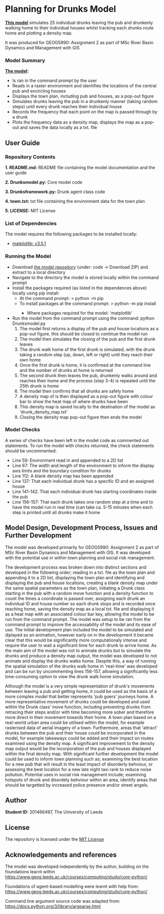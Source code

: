 # Planning for Drunks Model
**[This model](https://github.com/tburgess97/Planning-for-Drunks)** simulates 25 individual drunks leaving the pub and drunkenly walking home to their individual houses whilst tracking each drunks route home and plotting a density map.

It was produced for GEOG5990: Assignment 2 as part of MSc River Basin Dynamics and Management with GIS 

### Model Summary
**[The model](https://github.com/tburgess97/Planning-for-Drunks):**
- Is ran in the command prompt by the user
- Reads in a raster environment and identifies the locations of the central pub and encircling houses
- Displays the town plan, including pub and houses, as a pop-out figure
- Simulates drunks leaving the pub in a drunkenly manner (taking random steps) until every drunk reaches their individual house
- Records the frequency that each point on the map is passed through by a drunk 
- Plots the frequency data as a density map, displays the map as a pop-out and saves the data locally as a txt. file

## User Guide

### Repository Contents

**1. README.md:** README file containing the model documentation and the user guide

**2. Drunksmodel.py:** Core model code

**3. Drunksframework.py:** Drunk agent class code

**4. town.txt:** txt file containing the environment data for the town plan

**5. LICENSE:** MIT License

### List of Dependencies

The model requires the following packages to be installed locally:

- [matplotlib: v3.5.1](https://matplotlib.org/)


### Running the Model

- Download [the model repository](https://github.com/tburgess97/Planning-for-Drunks) (under: code -> Download ZIP) and extract to a local directory
- Navigate to the directory the model is stored locally within the command prompt 
- Install the packages required (as listed in the dependences above) locally using pip install:
  - At the command prompt: > python -m pip 
  - To install packages at the command prompt: > python -m pip install <package>
    - Where packages required for the model: 'matplotlib'
- Run the model from the command prompt using the command: python Drunksmodel.py 
  1. The model first returns a display of the pub and house locations as a pop-out figure, this should be closed to continue the model run
  2. The model then simulates the closing of the pub and the first drunk leaves
  3. The drunk walk home of the first drunk is simulated, with the drunk taking a random step (up, down, left or right) until they reach their own home 
  4. Once the first drunk is home, it is confirmed at the command line and the number of drunks at home is returned
  5. The second drunk then leaves the pub, drunkenly walks around and reaches their home and the process (step 3-4) is repeated until the 25th drunk is home
  6. The model then confirms that all drunks are safely home 
  7. A density map of is then displayed as a pop-out figure with colour bar to show the heat map of where drunks have been
  8. This density map is saved locally to the destination of the model as 'drunk_density_map.txt'
  9. Closing the density map pop-out figure then ends the model 
  

### Model Checks 

A series of checks have been left in the model code as commented out statements. To run the model with checks returned, the check statements should be uncommented:
- Line 59: Environment read in and appended to a 2D list 
- Line 67: The width and length of the environment to inform the display axis limits and the boundary condition for drunks 
- Line 112: A blank density map has been appended
- Line 137: That each individual drunk has a specific ID and an assigned house
- Line 141-142: That each individual drunk has starting coordinates inside the pub
- Line 156-157: That each drunk takes one random step at a time and to have the model run in real time (can take ca. 5-15 minutes when each step is printed until all drunks make it home


## Model Design, Development Process, Issues and Further Development 

  The model was developed primarily for GEOG5990: Assignment 2 as part of MSc River Basin Dynamics and Management with GIS. It was developed with the potential use in within town planning and social risk management. 

  The development process was broken down into distinct sections and developed in the following order; reading in a txt. file as the town plan and appending it to a 2D list, displaying the town plan and identifying and displaying the pub and house locations, creating a blank density map under the same spatial parameters as the town plan, initiating a Drunk class starting in the pub with a random move function and a density function to count the times a coordinate is passed over, assigning each drunk an individual ID and house number so each drunk stops and is recorded once reaching home, saving the density map as a local txt. file and displaying it as a heat map with an associated colour bar key, allowing the model to be run from the command prompt. The model was setup to be ran from the command prompt to improve the accessability of the model and its ease of use. The initial development plan included the model to be simulated and diplayed as an animation, however early on in the development it became clear that this would be significantly more computationaly intense and require the user to wait a significant time for each drunk to arrive home. As the main aim of the model was not to animate drunks but to simulate the drunks and produce a density map output, the model was developed to not animate and display the drunks walks home. Despite this, a way of running the spatial simulation of the drunks walk home in 'real-time' was developed and can be run by uncommenting lines 156-157, allowing a significantly less time-consuming option to view the drunk walk home simulation.
  
  Although the model is a very simple representation of drunk's movements between leaving a pub and getting home, it could be used as the basis of a more complex model that better represents 'pub goers' journeys home. A more representative movement of drunks could be developed and used within the Drunk class' move function, including preventing drunks from retracing their steps and/or with time becoming more sober and therefore more direct in their movement towards their home. A town plan based on a real-world urban area could be utilised within the model, for example rasterised data of aerial imagery of a town. Furthermore, areas that 'attract' drunks between the pub and their house could be incorporated in the model, for example takeaways could be added and their impact on routes examined using the density map. A significant improvement to the density map output would be the incorporation of the pub and houses displayed within the final density map. With significant further development the model could be used to inform town planning such as; examining the best location for a new pub that will result in the least impact of disorderly behviour, or assessing the best location for a new late night taxi rank to reduce noise pollution. Potential uses in social risk management include; examining hotspots of drunk and disordely behviour within an area, identify areas that should be targetted by increased police presence and/or street angels.
  

## Author
**Student ID:** 201466497, The University of Leeds

## License 
The repository is licensed under the [MIT License](https://github.com/tburgess97/ABM/blob/main/LICENSE)

## Acknowledgements and references
The model was developed independently by the author, building on the foundations learnt within https://www.geog.leeds.ac.uk/courses/computing/study/core-python/

Foundations of agent-based modelling were learnt with help from:
https://www.geog.leeds.ac.uk/courses/computing/study/core-python/
  
Command line argument source code was adapted from:
https://docs.python.org/3/library/argparse.html
